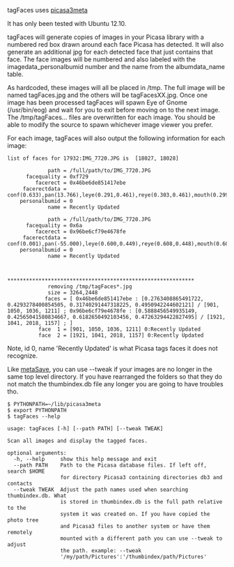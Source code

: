 tagFaces uses [picasa3meta](http://vosbergw.github.com/picasa3meta/docs/index.html)

It has only been tested with Ubuntu 12.10.

tagFaces will generate copies of images in your Picasa library with a numbered red box drawn around
each face Picasa has detected. It will also generate an additional jpg for each detected face that
just contains that face. The face images will be numbered and also labeled with the imagedata_personalbumid
number and the name from the albumdata_name table.

As hardcoded, these images will all be placed in /tmp. The full image will be named tagFaces.jpg and the
others will be tagFacesXX.jpg. Once one image has been processed tagFaces will spawn Eye of Gnome (/usr/bin/eog)
and wait for you to exit before moving on to the next image. The /tmp/tagFaces... files are overwritten for
each image. You should be able to modify the source to spawn whichever image viewer you prefer.

For each image, tagFaces will also output the following information for each image:

```
list of faces for 17932:IMG_7720.JPG is  [18027, 18028]

	         path = /full/path/to/IMG_7720.JPG
	  facequality = 0xf729
	     facerect = 0x46be6de851417ebe
	 facerectdata = conf(0.633),pan(13.766),leye(0.291,0.461),reye(0.303,0.461),mouth(0.299,0.479)
	personalbumid = 0
	         name = Recently Updated

	         path = /full/path/to/IMG_7720.JPG
	  facequality = 0x6a
	     facerect = 0x96be6cf79e4678fe
	 facerectdata = conf(0.001),pan(-55.000),leye(0.600,0.449),reye(0.608,0.448),mouth(0.604,0.467)
	personalbumid = 0
	         name = Recently Updated


	         ************************************************************
	         removing /tmp/tagFaces*.jpg
	         size = 3264,2448
	        faces = [ 0x46be6de851417ebe : [0.2763408865491722, 0.4293278400854505, 0.31740291447318225, 0.4950942244602121] / [901, 1050, 1036, 1211] ; 0x96be6cf79e4678fe : [0.5888456549935149, 0.42565041580834667, 0.6182650492103456, 0.47263294422827495] / [1921, 1041, 2018, 1157] ; ]
	      face  1 = [901, 1050, 1036, 1211] 0:Recently Updated
	      face  2 = [1921, 1041, 2018, 1157] 0:Recently Updated

```

Note, id 0, name 'Recently Updated' is what Picasa tags faces it does not recognize.

Like [metaSave](http://vosbergw.github.com/metasave/), you can use --tweak if your images are no longer in the same
top level directory. If you have rearranged the folders so that they do not match the thumbindex.db file any longer
you are going to have troubles tho.


```
$ PYTHONPATH=~/lib/picasa3meta
$ export PYTHONPATH
$ tagFaces --help

usage: tagFaces [-h] [--path PATH] [--tweak TWEAK]

Scan all images and display the tagged faces.

optional arguments:
  -h, --help     show this help message and exit
  --path PATH    Path to the Picasa database files. If left off, search $HOME
                 for directory Picasa3 containing directories db3 and contacts
  --tweak TWEAK  Adjust the path names used when searching thumbindex.db. What
                 is stored in thumbindex.db is the full path relative to the
                 system it was created on. If you have copied the photo tree
                 and Picasa3 files to another system or have them remotely
                 mounted with a different path you can use --tweak to adjust
                 the path. example: --tweak
                 '/my/path/Pictures':'/thumbindex/path/Pictures'


```
